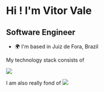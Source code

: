 Hi ! I'm Vitor Vale
===================================================================================================================================

Software Engineer 
-----------------------------------------

* 🌍  I'm based in Juiz de Fora, Brazil

<a>My technology stack consists of</a>
<p align="">
  <a href="https://skillicons.dev">
    <img src="https://skillicons.dev/icons?i=ts,nodejs,nestjs,mysql,redis,docker,kubernetes,aws" />
  </a>
</p>
<a>I am also really fond of</a>
   <img src="https://skillicons.dev/icons?i=debian,linux,vim" />
